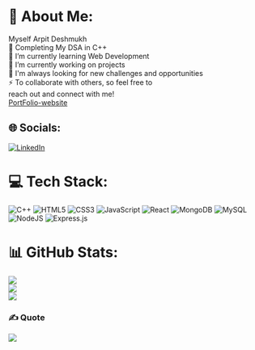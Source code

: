 # 💫 About Me:
 Myself Arpit Deshmukh<br>👯 Completing My DSA in  C++<br>🌱 I’m currently learning Web Development<br>🔭 I’m currently working on projects <br>💬 I'm always looking for new challenges and opportunities<br>⚡ To collaborate with others, so feel free to<br>reach out and connect with me!<br/><a href="https://portfolio-arpit-deshmukh-21.netlify.app/">PortFolio-website<a/>


## 🌐 Socials:
[![LinkedIn](https://img.shields.io/badge/LinkedIn-%230077B5.svg?logo=linkedin&logoColor=white)](https://linkedin.com/in/https://www.linkedin.com/in/arpit-deshmukh-08877227a/) 

# 💻 Tech Stack:
![C++](https://img.shields.io/badge/c++-%2300599C.svg?style=for-the-badge&logo=c%2B%2B&logoColor=white) ![HTML5](https://img.shields.io/badge/html5-%23E34F26.svg?style=for-the-badge&logo=html5&logoColor=white) ![CSS3](https://img.shields.io/badge/css3-%231572B6.svg?style=for-the-badge&logo=css3&logoColor=white) ![JavaScript](https://img.shields.io/badge/javascript-%23323330.svg?style=for-the-badge&logo=javascript&logoColor=%23F7DF1E) ![React](https://img.shields.io/badge/react-%2320232a.svg?style=for-the-badge&logo=react&logoColor=%2361DAFB) ![MongoDB](https://img.shields.io/badge/MongoDB-%234ea94b.svg?style=for-the-badge&logo=mongodb&logoColor=white) ![MySQL](https://img.shields.io/badge/mysql-4479A1.svg?style=for-the-badge&logo=mysql&logoColor=white) ![NodeJS](https://img.shields.io/badge/node.js-6DA55F?style=for-the-badge&logo=node.js&logoColor=white) ![Express.js](https://img.shields.io/badge/express.js-%23404d59.svg?style=for-the-badge&logo=express&logoColor=%2361DAFB)
# 📊 GitHub Stats:
![](https://github-readme-stats.vercel.app/api?username=arpit-deshmukh&theme=shadow_blue&hide_border=false&include_all_commits=false&count_private=false)<br/>
![](https://github-readme-streak-stats.herokuapp.com/?user=arpit-deshmukh&theme=shadow_blue&hide_border=false)<br/>
![](https://github-readme-stats.vercel.app/api/top-langs/?username=arpit-deshmukh&theme=shadow_blue&hide_border=false&include_all_commits=false&count_private=false&layout=compact)

### ✍️  Quote
![](https://quotes-github-readme.vercel.app/api?type=horizontal&theme=radical)

<!-- Proudly created with GPRM ( https://gprm.itsvg.in ) -->

